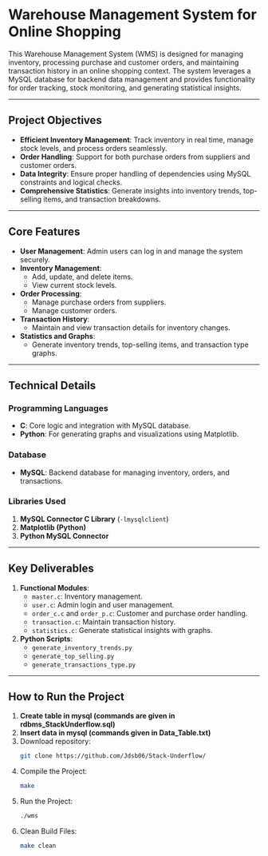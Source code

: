 # Warehouse Management System for Online Shopping

This Warehouse Management System (WMS) is designed for managing inventory, processing purchase and customer orders, and maintaining transaction history in an online shopping context. The system leverages a MySQL database for backend data management and provides functionality for order tracking, stock monitoring, and generating statistical insights.

---

## **Project Objectives**
- **Efficient Inventory Management**: Track inventory in real time, manage stock levels, and process orders seamlessly.
- **Order Handling**: Support for both purchase orders from suppliers and customer orders.
- **Data Integrity**: Ensure proper handling of dependencies using MySQL constraints and logical checks.
- **Comprehensive Statistics**: Generate insights into inventory trends, top-selling items, and transaction breakdowns.

---

## **Core Features**
- **User Management**: Admin users can log in and manage the system securely.
- **Inventory Management**:
  - Add, update, and delete items.
  - View current stock levels.
- **Order Processing**:
  - Manage purchase orders from suppliers.
  - Manage customer orders.
- **Transaction History**:
  - Maintain and view transaction details for inventory changes.
- **Statistics and Graphs**:
  - Generate inventory trends, top-selling items, and transaction type graphs.

---

## **Technical Details**
### **Programming Languages**
- **C**: Core logic and integration with MySQL database.
- **Python**: For generating graphs and visualizations using Matplotlib.

### **Database**
- **MySQL**: Backend database for managing inventory, orders, and transactions.

### **Libraries Used**
1. **MySQL Connector C Library** (`-lmysqlclient`)
2. **Matplotlib (Python)**
3. **Python MySQL Connector**

---

## **Key Deliverables**
1. **Functional Modules**:
   - `master.c`: Inventory management.
   - `user.c`: Admin login and user management.
   - `order_c.c` and `order_p.c`: Customer and purchase order handling.
   - `transaction.c`: Maintain transaction history.
   - `statistics.c`: Generate statistical insights with graphs.
2. **Python Scripts**:
   - `generate_inventory_trends.py`
   - `generate_top_selling.py`
   - `generate_transactions_type.py`



---

## **How to Run the Project**
1. **Create table in mysql (commands are given in rdbms_StackUnderflow.sql)**
2. **Insert data in mysql (commands given in Data_Table.txt)**
3. Download repository:
   ```bash
   git clone https://github.com/Jdsb06/Stack-Underflow/
4. Compile the Project:
   ```bash
   make
5. Run the Project:
   ```bash
   ./wms
6. Clean Build Files:
   ```bash
   make clean
